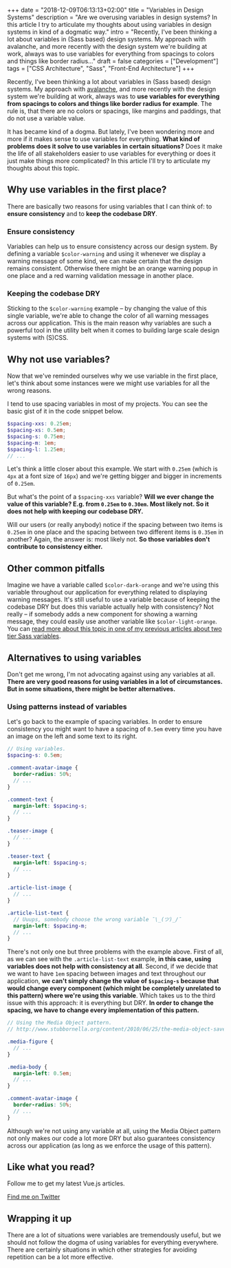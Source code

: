 +++
date = "2018-12-09T06:13:13+02:00"
title = "Variables in Design Systems"
description = "Are we overusing variables in design systems? In this article I try to articulate my thoughts about using variables in design systems in kind of a dogmatic way."
intro = "Recently, I've been thinking a lot about variables in (Sass based) design systems. My approach with avalanche, and more recently with the design system we're building at work, always was to use variables for everything from spacings to colors and things like border radius..."
draft = false
categories = ["Development"]
tags = ["CSS Architecture", "Sass", "Front-End Architecture"]
+++

Recently, I've been thinking a lot about variables in (Sass based) design systems. My approach with [avalanche](https://avalanche.oberlehner.net/), and more recently with the design system we're building at work, always was to **use variables for everything from spacings to colors and things like border radius for example**. The rule is, that there are no colors or spacings, like margins and paddings, that do not use a variable value.

It has became kind of a dogma. But lately, I've been wondering more and more if it makes sense to use variables for everything. **What kind of problems does it solve to use variables in certain situations?** Does it make the life of all stakeholders easier to use variables for everything or does it just make things more complicated? In this article I'll try to articulate my thoughts about this topic.

## Why use variables in the first place?

There are basically two reasons for using variables that I can think of: to **ensure consistency** and to **keep the codebase DRY**.

### Ensure consistency

Variables can help us to ensure consistency across our design system. By defining a variable `$color-warning` and using it whenever we display a warning message of some kind, we can make certain that the design remains consistent. Otherwise there might be an orange warning popup in one place and a red warning validation message in another place.

### Keeping the codebase DRY

Sticking to the `$color-warning` example – by changing the value of this single variable, we're able to change the color of all warning messages across our application. This is the main reason why variables are such a powerful tool in the utility belt when it comes to building large scale design systems with (S)CSS.

## Why not use variables?

Now that we've reminded ourselves why we use variable in the first place, let's think about some instances were we might use variables for all the wrong reasons.

I tend to use spacing variables in most of my projects. You can see the basic gist of it in the code snippet below.

```scss
$spacing-xxs: 0.25em;
$spacing-xs: 0.5em;
$spacing-s: 0.75em;
$spacing-m: 1em;
$spacing-l: 1.25em;
// ...
```

Let's think a little closer about this example. We start with `0.25em` (which is `4px` at a font size of `16px`) and we're getting bigger and bigger in increments of `0.25em`.

But what's the point of a `$spacing-xxs` variable? **Will we ever change the value of this variable? E.g. from `0.25em` to `0.30em`. Most likely not. So it does not help with keeping our codebase DRY.**

Will our users (or really anybody) notice if the spacing between two items is `0.25em` in one place and the spacing between two different items is `0.35em` in another? Again, the answer is: most likely not. **So those variables don't contribute to consistency either.**

## Other common pitfalls

Imagine we have a variable called `$color-dark-orange` and we're using this variable throughout our application for everything related to displaying warning messages. It's still useful to use a variable because of keeping the codebase DRY but does this variable actually help with consistency? Not really – if somebody adds a new component for showing a warning message, they could easily use another variable like `$color-light-orange`. You can [read more about this topic in one of my previous articles about two tier Sass variables](/blog/two-tier-sass-variables-and-css-custom-properties/).

## Alternatives to using variables

Don't get me wrong, I'm not advocating against using any variables at all. **There are very good reasons for using variables in a lot of circumstances. But in some situations, there might be better alternatives.**

### Using patterns instead of variables

Let's go back to the example of spacing variables. In order to ensure consistency you might want to have a spacing of `0.5em` every time you have an image on the left and some text to its right.

```scss
// Using variables.
$spacing-s: 0.5em;

.comment-avatar-image {
  border-radius: 50%;
  // ...
}

.comment-text {
  margin-left: $spacing-s;
  // ...
}

.teaser-image {
  // ...
}

.teaser-text {
  margin-left: $spacing-s;
  // ...
}

.article-list-image {
  // ...
}

.article-list-text {
  // Uuups, somebody choose the wrong variable ¯\_(ツ)_/¯
  margin-left: $spacing-m;
  // ...
}
```

There's not only one but three problems with the example above. First of all, as we can see with the `.article-list-text` example, **in this case, using variables does not help with consistency at all**. Second, if we decide that we want to have `1em` spacing between images and text throughout our application, **we can't simply change the value of `$spacing-s` because that would change every component (which might be completely unrelated to this pattern) where we're using this variable**. Which takes us to the third issue with this approach: it is everything but DRY. **In order to change the spacing, we have to change every implementation of this pattern.**

```scss
// Using the Media Object pattern.
// http://www.stubbornella.org/content/2010/06/25/the-media-object-saves-hundreds-of-lines-of-code/

.media-figure {
  // ...
}

.media-body {
  margin-left: 0.5em;
  // ...
}

.comment-avatar-image {
  border-radius: 50%;
  // ...
}
```

Although we're not using any variable at all, using the Media Object pattern not only makes our code a lot more DRY but also guarantees consistency across our application (as long as we enforce the usage of this pattern).

<div class="c-content__broad">
  <div class="c-twitter-teaser">
    <div class="c-twitter-teaser__content">
      <h2 class="c-twitter-teaser__headline">Like what you read?</h2>
      <p class="c-twitter-teaser__body">
        Follow me to get my latest Vue.js articles.
      </p>
      <a class="c-button c-button--outline c-twitter-teaser__button" rel="nofollow" href="https://twitter.com/maoberlehner" data-event-category="link" data-event-action="click: contact" data-event-label="Twitter (article content)">
        Find me on Twitter
      </a>
    </div>
  </div>
</div>

## Wrapping it up

There are a lot of situations were variables are tremendously useful, but we should not follow the dogma of using variables for everything everywhere. There are certainly situations in which other strategies for avoiding repetition can be a lot more effective.
